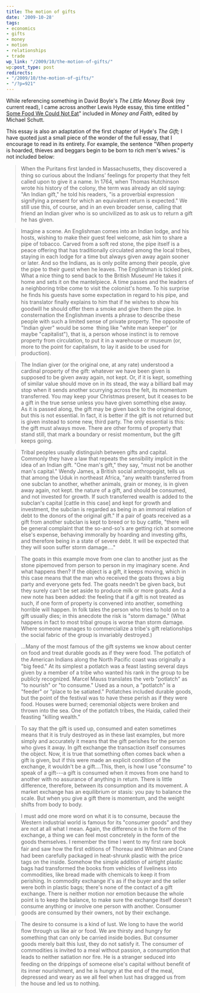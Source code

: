 ```yaml
---
title: The motion of gifts
date: '2009-10-28'
tags:
- economics
- gifts
- money
- motion
- relationships
- trade
wp_link: "/2009/10/the-motion-of-gifts/"
wp:post_type: post
redirects:
- "/2009/10/the-motion-of-gifts/"
- "/?p=921"
---
```


While referencing something in David Boyle's _The Little Money Book_ (my current read), I came across another Lewis Hyde essay, this time entitled " [Some Food We Could Not Eat](http://books.google.com/books?id=xy9S_PT4U0YC&lpg=PA48&ots=bTCu__a6-k&dq=william%20bloom%20people%20do%20not%20work%20and%20create%20the%20economy%20because%20they%20want%20to%20support%20the%20economy.&pg=PA48#v=onepage&q=william%20bloom%20people%20do%20not%20work%20and%20create%20the%20economy%20because%20they%20want%20to%20support%20the%20economy.&f=false)" included in _Money and Faith_, edited by Michael Schutt.

This essay is also an adaptation of the first chapter of Hyde's _The Gift;_ I have quoted just a small piece of the wonder of the full essay, that I encourage to read in its entirety. For example, the sentence "When property is hoarded, thieves and beggars begin to be born to rich men's wives." is not included below:

> When the Puritans ﬁrst landed in Massachusetts, they discovered a thing so curious about the Indians' feelings for property that they felt called upon to give it a name. In 1764, when Thomas Hutchinson wrote his history of the colony, the term was already an old saying: "An Indian gift," he told his readers, "is a proverbial expression signifying a present for which an equivalent return is expected." We still use this, of course, and in an even broader sense, calling that friend an Indian giver who is so uncivilized as to ask us to return a gift he has given.

>

> Imagine a scene. An Englishman comes into an Indian lodge, and his hosts, wishing to make their guest feel welcome, ask him to share a pipe of tobacco. Carved from a soft red stone, the pipe itself is a peace offering that has traditionally circulated among the local tribes, staying in each lodge for a time but always given away again sooner or later. And so the Indians, as is only polite among their people, give the pipe to their guest when he leaves. The Englishman is tickled pink. What a nice thing to send back to the British Museum! He takes it home and sets it on the mantelpiece. A time passes and the leaders of a neighboring tribe come to visit the colonist's home. To his surprise he ﬁnds his guests have some expectation in regard to his pipe, and his translator ﬁnally explains to him that if he wishes to show his goodwill he should offer them a smoke and give them the pipe. In consternation the Englishman invents a phrase to describe these people with such a limited sense of private property. The opposite of "Indian giver" would be some  thing like "white man keeper" (or maybe "capitalist"), that is, a person whose instinct is to remove property from circulation, to put it in a warehouse or museum (or, more to the point for capitalism, to lay it aside to be used for production).

>

> The Indian giver (or the original one, at any rate) understood a cardinal property of the gift: whatever we have been given is supposed to be given away again, not kept. Or, if it is kept, something of similar value should move on in its stead, the way a billiard ball may stop when it sends another scurrying across the felt, its momentum transferred. You may keep your Christmas present, but it ceases to be a gift in the true sense unless you have given something else away. As it is passed along, the gift may be given back to the original donor, but this is not essential. In fact, it is better if the gift is not returned but is given instead to some new, third party. The only essential is this: the gift must always move. There are other forms of property that stand still, that mark a boundary or resist momentum, but the gift keeps going.

>

> Tribal peoples usually distinguish between gifts and capital. Commonly they have a law that repeats the sensibility implicit in the idea of an Indian gift. "One man's gift," they say, "must not be another man's capital." Wendy James, a British social anthropogist, tells us that among the Uduk in northeast Africa, "any wealth transferred from one subclan to another, whether animals, grain or money, is in given away again, not kept. the nature of a gift, and should be consumed, and not invested for growth. If such transferred wealth is added to the subclan's capital [cattle in this case] and kept for growth and investment, the subclan is regarded as being in an immoral relation of debt to the donors of the original gift." If a pair of goats received as a gift from another subclan is kept to breed or to buy cattle, "there will be general complaint that the so-and-so's are getting rich at someone else's expense, behaving immorally by hoarding and investing gifts, and therefore being in a state of severe debt. It will be expected that they will soon suffer storm damage...."

>

> The goats in this example move from one clan to another just as the stone pipemoved from person to person in my imaginary scene. And what happens then? If the object is a gift, it keeps moving, which in this case means that the man who received the goats throws a big party and everyone gets fed. The goats needn't be given back, but they surely can't be set aside to produce milk or more goats. And a new note has been added: the feeling that if a gift is not treated as such, if one form of property is convened into another, something horrible will happen. In folk tales the person who tries to hold on to a gift usually dies; in this anecdote the risk is "storm damage." (What happens in fact to most tribal groups is worse than storm damage. Where someone manages to commercialize a tribe's gift relationships the social fabric of the group is invariably destroyed.)

>

> ...Many of the most famous of the gift systems we know about center on food and treat durable goods as if they were food. The potlatch of the American Indians along the North Paciﬁc coast was originally a "big feed." At its simplest a potlatch was a feast lasting several days given by a member of a tribe who wanted his rank in the group to be publicly recognized. Marcel Mauss translates the verb "potlatch" as "to nourish" or "to consume." Used as a noun, a "potlatch" is a "feeder" or "place to be satiated." Potlatches included durable goods, but the point of the festival was to have these perish as if they were food. Houses were burned; ceremonial objects were broken and thrown into the sea. One of the potlatch tribes, the Haida, called their feasting "killing wealth."

>

> To say that the gift is used up, consumed and eaten sometimes means that it is truly destroyed as in these last examples, but more simply and accurately it means that the gift perishes for the person who gives it away. In gift exchange the transaction itself consumes the object. Now, it is true that something often comes back when a gift is given, but if this were made an explicit condition of the exchange, it wouldn't be a gift....This, then, is how I use "consume" to speak of a gift---a gift is consumed when it moves from one hand to another with no assurance of anything in return. There is little difference, therefore, between its consumption and its movement. A market exchange has an equilibrium or stasis: you pay to balance the scale. But when you give a gift there is momentum, and the weight shifts from body to body.

>

> I must add one more word on what it is to consume, because the Western industrial world is famous for its "consumer goods" and they are not at all what I mean. Again, the difference is in the form of the exchange, a thing we can feel most concretely in the form of the goods themselves. I remember the time I went to my ﬁrst rare book fair and saw how the ﬁrst editions of Thoreau and Whitman and Crane had been carefully packaged in heat-shrunk plastic with the price tags on the inside. Somehow the simple addition of airtight plastic bags had transformed the books from vehicles of liveliness into commodities, like bread made with chemicals to keep it from perishing. In commodity exchange it's as if the buyer and the seller were both in plastic bags; there's none of the contact of a gift exchange. There is neither motion nor emotion because the whole point is to keep the balance, to make sure the exchange itself doesn't consume anything or involve one person with another. Consumer goods are consumed by their owners, not by their exchange.

>

> The desire to consume is a kind of lust. We long to have the world ﬂow through us like air or food. We are thirsty and hungry for something that can only be carried inside bodies. But consumer goods merely bait this lust, they do not satisfy it. The consumer of commodities is invited to a meal without passion, a consumption that leads to neither satiation nor ﬁre. He is a stranger seduced into feeding on the drippings of someone else's capital without beneﬁt of its inner nourishment, and he is hungry at the end of the meal, depressed and weary as we all feel when lust has dragged us from the house and led us to nothing.

